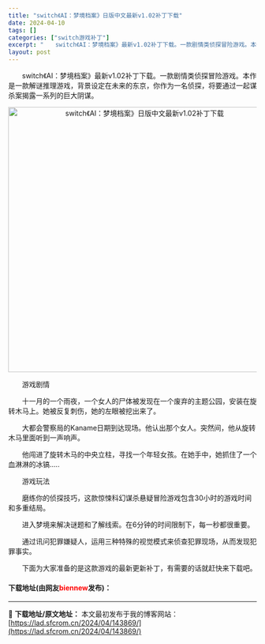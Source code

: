 ```yaml
---
title: "switch《AI：梦境档案》日版中文最新v1.02补丁下载"
date: 2024-04-10
tags: []
categories: ["switch游戏补丁"]
excerpt: "　　switch《AI：梦境档案》最新v1.02补丁下载。一款剧情类侦探冒险游戏。本作是一款解谜推理游戏，背景设定在未来的东京，你作为一名侦探，将要通过一起谋杀案揭露一系列的巨大阴谋。 　　游戏剧情 　　十一月的一个雨夜，一个女人的尸体被发现在一个废弃的主题公园，安装在旋转木马上。她被反复刺伤，她的&hellip;"
layout: post
---
```


 <p>　　switch《AI：梦境档案》最新v1.02补丁下载。一款剧情类侦探冒险游戏。本作是一款解谜推理游戏，背景设定在未来的东京，你作为一名侦探，将要通过一起谋杀案揭露一系列的巨大阴谋。</p> <p align="center"><img align="" border="0" src="https://lad.sfcrom.cn/wp-content/uploads/2024/04/20240409_6615c1c58ed35.webp" width="537" alt="switch《AI：梦境档案》日版中文最新v1.02补丁下载" /></p> <p>　　游戏剧情</p> <p>　　十一月的一个雨夜，一个女人的尸体被发现在一个废弃的主题公园，安装在旋转木马上。她被反复刺伤，她的左眼被挖出来了。</p> <p>　　大都会警察局的Kaname日期到达现场。他认出那个女人。突然间，他从旋转木马里面听到一声响声。</p> <p>　　他闯进了旋转木马的中央立柱，寻找一个年轻女孩。在她手中，她抓住了一个血淋淋的冰镐.....</p> <p>　　游戏玩法</p> <p>　　磨练你的侦探技巧，这款惊悚科幻谋杀悬疑冒险游戏包含30小时的游戏时间和多重结局。</p> <p>　　进入梦境来解决谜题和了解线索。在6分钟的时间限制下，每一秒都很重要。</p> <p>　　通过讯问犯罪嫌疑人，运用三种特殊的视觉模式来侦查犯罪现场，从而发现犯罪事实。</p> <p>　　下面为大家准备的是这款游戏的最新更新补丁，有需要的话就赶快来下载吧。</p> <p><h4>下载地址(由网友<font color="red">biennew</font>发布)：</h4></p> 

---
📖 **下载地址/原文地址：** 本文最初发布于我的博客网站：[https://lad.sfcrom.cn/2024/04/143869/](https://lad.sfcrom.cn/2024/04/143869/)
